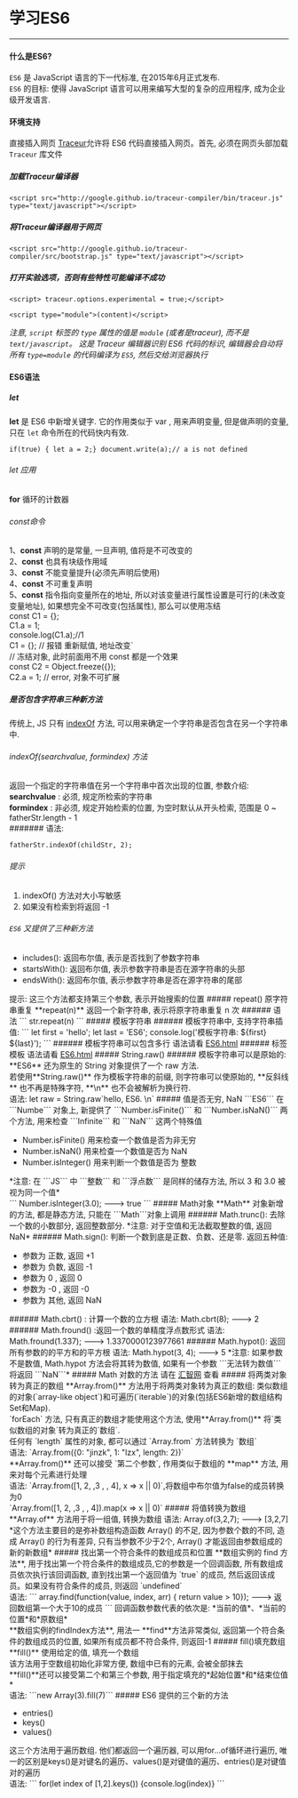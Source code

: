 学习ES6
=============



----------

#### 什么是ES6?
  ```ES6``` 是 JavaScript 语言的下一代标准, 在2015年6月正式发布.<br>
  ```ES6``` 的目标: 使得 JavaScript 语言可以用来编写大型的复杂的应用程序, 成为企业级开发语言. 

#### 环境支持
  直接插入网页
  <a href="http://aikar.co/projects/traceur/">Traceur</a>允许将 ES6 代码直接插入网页。首先, 必须在网页头部加载 ```Traceur``` 库文件<br>
#####  加载Traceur编译器
  ```
  <script src="http://google.github.io/traceur-compiler/bin/traceur.js" type="text/javascript"></script>
  ```
##### 将Traceur编译器用于网页
  ```
  <script src="http://google.github.io/traceur-compiler/src/bootstrap.js" type="text/javascript"></script>
  ```
##### 打开实验选项，否则有些特性可能编译不成功
  ```
  <script> traceur.options.experimental = true;</script>
  ```

  ```
  <script type="module">(content)</script>
  ```

 *注意, ```script``` 标签的 ```type``` 属性的值是 ```module``` (或者是traceur), 而不是 ```text/javascript```。 这是 Traceur 编辑器识别 ES6 代码的标识, 编辑器会自动将所有 ```type=module``` 的代码编译为 ```ES5```, 然后交给浏览器执行*

#### ES6语法
##### let
  
**let** 是 ES6 中新增关键字. 
  它的作用类似于 var , 用来声明变量, 但是做声明的变量, 只在 ```let``` 命令所在的代码快内有效.<br>
  ```
  if(true) { let a = 2;} document.write(a);// a is not defined
  ```
###### let 应用
  **for** 循环的计数器

###### const命令
  1、**const** 声明的是常量, 一旦声明, 值将是不可改变的<br>
  2、**const** 也具有块级作用域<br>
  3、**const** 不能变量提升(必须先声明后使用)<br>
  4、**const** 不可重复声明<br>
  5、**const** 指令指向变量所在的地址, 所以对该变量进行属性设置是可行的(未改变变量地址),
  如果想完全不可改变(包括属性), 那么可以使用冻结<br>
  const C1 = {}; <br>
  C1.a = 1;<br>
  console.log(C1.a);//1<br>
  C1 = {}; // 报错  重新赋值, 地址改变`<br>
  // 冻结对象, 此时前面用不用 const 都是一个效果<br>
  const C2 = Object.freeze({});<br>
  C2.a = 1; //  error, 对象不可扩展
##### 是否包含字符串三种新方法
  传统上, JS 只有 <a href="http://www.w3school.com.cn/jsref/jsref_indexOf.asp">indexOf</a> 方法, 可以用来确定一个字符串是否包含在另一个字符串中. 
###### indexOf(searchvalue, formindex) 方法
  返回一个指定的字符串值在另一个字符串中首次出现的位置, 参数介绍:<br>
  **searchvalue** : 必须, 规定所检索的字符串<br>
  **formindex**   : 非必须, 规定开始检索的位置, 为空时默认从开头检索, 范围是 0 ~ fatherStr.length - 1<br>
####### 语法: <br>
  ```
  fatherStr.indexOf(childStr, 2);
  ```
###### 提示 
  <ol>
    <li>indexOf() 方法对大小写敏感</li>
    <li>如果没有检索到将返回 -1</li>
  </ol> 

######  ``` ES6 ``` 又提供了三种新方法
  <ul>
    <li>includes(): 返回布尔值, 表示是否找到了参数字符串</li>
    <li>startsWith(): 返回布尔值, 表示参数字符串是否在源字符串的头部</li>
    <li>endsWith(): 返回布尔值, 表示参数字符串是否在源字符串的尾部</li>
  </ul>
  提示: 这三个方法都支持第三个参数, 表示开始搜索的位置
##### repeat() 原字符串重复
  **repeat(n)** 返回一个新字符串, 表示将原字符串重复 n 次
###### 语法
  ```
  str.repeat(n)
  ```
##### 模板字符串
###### 模板字符串中, 支持字符串插值: 
  ```
   let first = 'hello'; let last = 'ES6'; console.log('模板字符串: ${first} ${last}');
  ```
###### 模板字符串可以包含多行
  语法请看 <a href="https://github.com/crasslandWolf/Front-end-engineers-learning-process/blob/master/ES6/ES6.html">ES6.html</a>
###### 标签模板
  语法请看 <a href="https://github.com/crasslandWolf/Front-end-engineers-learning-process/blob/master/ES6/ES6.html">ES6.html</a>
##### String.raw()
###### 模板字符串可以是原始的: 
  **ES6**  还为原生的  String  对象提供了一个  raw  方法.<br>
  若使用**String.raw()** 作为模板字符串的前缀, 则字符串可以使原始的, **反斜线** 也不再是特殊字符, **\n**  也不会被解析为换行符.<br>
  语法: let raw = String.raw`hello, ES6. \n`
##### 值是否无穷, NaN
  ```ES6``` 在```Numbe``` 对象上, 新提供了 ```Number.isFinite()``` 和 ```Number.isNaN()``` 两个方法, 用来检查 ```Infinite``` 和 ```NaN``` 这两个特殊值
  <ul>
    <li>Number.isFinite() 用来检查一个数值是否为非无穷</li>
    <li>Number.isNaN() 用来检查一个数值是否为 NaN</li>
    <li>Number.isInteger() 用来判断一个数值是否为 整数</li>
  </ul>
  *注意: 在 ```JS``` 中 ```整数``` 和 ```浮点数``` 是同样的储存方法, 所以 3 和 3.0 被视为同一个值*<br>
  ```
  Number.isInteger(3.0); ---> true
  ```
##### Math对象
  **Math** 对象新增的方法, 都是静态方法, 只能在 ```Math```对象上调用
###### Math.trunc(): 去除一个数的小数部分, 返回整数部分.
  *注意: 对于空值和无法截取整数的值, 返回NaN*
###### Math.sign(): 判断一个数到底是正数、负数、还是零.
  返回五种值:
  <ul>
    <li>参数为 正数, 返回 +1 </li>
	<li>参数为 负数, 返回 -1 </li>
	<li>参数为 0  , 返回  0 </li>
	<li>参数为 -0 , 返回 -0 </li>
	<li>参数为 其他, 返回 NaN</li>
  </ul>
###### Math.cbrt() : 计算一个数的立方根
  语法: Math.cbrt(8); ---> 2
###### Math.fround() :返回一个数的单精度浮点数形式
  语法: Math.fround(1.337); ---> 1.3370000123977661 
###### Math.hypot(): 返回所有参数的的平方和的平方根
  语法: Math.hypot(3, 4); ---> 5
  *注意: 如果参数不是数值, Math.hypot 方法会将其转为数值, 如果有一个参数 ```无法转为数值``` 将返回 ```NaN```*
##### Math 对数的方法
  请在 <a href="http://www.hubwiz.com/class/5594e91ac086935f4a6fb8ef">汇智网</a> 查看
##### 将两类对象转为真正的数组
  **Array.from()** 方法用于将两类对象转为真正的数组: 类似数组的对象(`array-like object`)和可遍历(`iterable`)的对象(包括ES6新增的数组结构Set和Map).<br>
  `forEach` 方法, 只有真正的数组才能使用这个方法, 使用**Array.from()** 将`类似数组的对象`转为真正的`数组`.<br>
  任何有 `length` 属性的对象, 都可以通过 `Array.from` 方法转换为 `数组`<br>
  语法: `Array.from({0: "jinzk", 1: "lzx", length: 2})`<br>
  **Array.from()** 还可以接受 `第二个参数`, 作用类似于数组的 **map** 方法, 用来对每个元素进行处理<br>
  语法:
  `Array.from([1, 2, ,3 , , 4], x => x || 0)`,将数组中布尔值为false的成员转换为0<br>
  `Array.from([1, 2, ,3 , , 4]).map(x => x || 0)`
##### 将值转换为数组
  **Array.of** 方法用于将一组值, 转换为数组
  语法: Array.of(3,2,7); ---> [3,2,7]<br>
  *这个方法主要目的是弥补数组构造函数 Array() 的不足, 因为参数个数的不同, 造成 Array() 的行为有差异, 只有当参数不少于2个, Array() 才能返回由参数组成的新的新数组*
##### 找出第一个符合条件的数组成员和位置
  **数组实例的 find 方法**, 用于找出第一个符合条件的数组成员,它的参数是一个回调函数, 所有数组成员依次执行该回调函数, 直到找出第一个返回值为 `true` 的成员, 然后返回该成员。如果没有符合条件的成员, 则返回 `undefined` <br>
  语法: 
  ```
  array.find(function(value, index, arr) { return value > 10}); ---> 返回数组第一个大于10的成员
  ```
  回调函数参数代表的依次是: *当前的值*、*当前的位置*和*原数组*<br>
  **数组实例的findIndex方法**, 用法一 **find**方法非常类似, 返回第一个符合条件的数组成员的位置, 如果所有成员都不符合条件, 则返回-1
##### fill()填充数组
  **fill()** 使用给定的值, 填充一个数组<br>
  该方法用于空数组初始化非常方便, 数组中已有的元素, 会被全部抹去<br>
  **fill()**还可以接受第二个和第三个参数, 用于指定填充的*起始位置*和*结束位值*<br>
  语法: ```new Array(3).fill(7)```
##### ES6 提供的三个新的方法
  <ul>
    <li>entries()</li>
	<li>keys()</li>
	<li>values()</li>
  </ul>
  这三个方法用于遍历数组. 他们都返回一个遍历器, 可以用for...of循环进行遍历, 唯一的区别是keys()是对键名的遍历、values()是对键值的遍历、entries()是对键值对的遍历<br>
  语法: 
  ```
  for(let index of [1,2].keys()) {console.log(index)}
  ```
  

  
  
  

 
